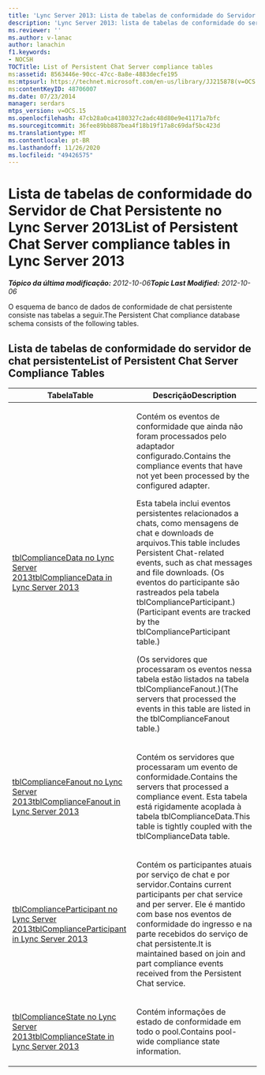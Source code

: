 ```yaml
---
title: 'Lync Server 2013: Lista de tabelas de conformidade do Servidor de Chat Persistente'
description: 'Lync Server 2013: lista de tabelas de conformidade do servidor de chat persistente.'
ms.reviewer: ''
ms.author: v-lanac
author: lanachin
f1.keywords:
- NOCSH
TOCTitle: List of Persistent Chat Server compliance tables
ms:assetid: 8563446e-90cc-47cc-8a8e-4883decfe195
ms:mtpsurl: https://technet.microsoft.com/en-us/library/JJ215878(v=OCS.15)
ms:contentKeyID: 48706007
ms.date: 07/23/2014
manager: serdars
mtps_version: v=OCS.15
ms.openlocfilehash: 47cb28a0ca4180327c2adc48d80e9e41171a7bfc
ms.sourcegitcommit: 36fee89bb887bea4f18b19f17a8c69daf5bc423d
ms.translationtype: MT
ms.contentlocale: pt-BR
ms.lasthandoff: 11/26/2020
ms.locfileid: "49426575"
---
```

# <a name="list-of-persistent-chat-server-compliance-tables-in-lync-server-2013"></a><span data-ttu-id="35574-103">Lista de tabelas de conformidade do Servidor de Chat Persistente no Lync Server 2013</span><span class="sxs-lookup"><span data-stu-id="35574-103">List of Persistent Chat Server compliance tables in Lync Server 2013</span></span>

<div data-xmlns="http://www.w3.org/1999/xhtml">

<div class="topic" data-xmlns="http://www.w3.org/1999/xhtml" data-msxsl="urn:schemas-microsoft-com:xslt" data-cs="https://msdn.microsoft.com/">

<div data-asp="https://msdn2.microsoft.com/asp">



</div>

<div id="mainSection">

<div id="mainBody"><span data-ttu-id="35574-104">

<span> </span></span><span class="sxs-lookup"><span data-stu-id="35574-104">

<span> </span></span></span>

<span data-ttu-id="35574-105">_**Tópico da última modificação:** 2012-10-06_</span><span class="sxs-lookup"><span data-stu-id="35574-105">_**Topic Last Modified:** 2012-10-06_</span></span>

<span data-ttu-id="35574-106">O esquema de banco de dados de conformidade de chat persistente consiste nas tabelas a seguir.</span><span class="sxs-lookup"><span data-stu-id="35574-106">The Persistent Chat compliance database schema consists of the following tables.</span></span>

<div>

## <a name="list-of-persistent-chat-server-compliance-tables"></a><span data-ttu-id="35574-107">Lista de tabelas de conformidade do servidor de chat persistente</span><span class="sxs-lookup"><span data-stu-id="35574-107">List of Persistent Chat Server Compliance Tables</span></span>


<table>
<colgroup>
<col style="width: 50%" />
<col style="width: 50%" />
</colgroup>
<thead>
<tr class="header">
<th><span data-ttu-id="35574-108">Tabela</span><span class="sxs-lookup"><span data-stu-id="35574-108">Table</span></span></th>
<th><span data-ttu-id="35574-109">Descrição</span><span class="sxs-lookup"><span data-stu-id="35574-109">Description</span></span></th>
</tr>
</thead>
<tbody>
<tr class="odd">
<td><p><span data-ttu-id="35574-110"><a href="lync-server-2013-tblcompliancedata.md">tblComplianceData no Lync Server 2013</a></span><span class="sxs-lookup"><span data-stu-id="35574-110"><a href="lync-server-2013-tblcompliancedata.md">tblComplianceData in Lync Server 2013</a></span></span></p></td>
<td><p><span data-ttu-id="35574-111">Contém os eventos de conformidade que ainda não foram processados pelo adaptador configurado.</span><span class="sxs-lookup"><span data-stu-id="35574-111">Contains the compliance events that have not yet been processed by the configured adapter.</span></span></p>
<p><span data-ttu-id="35574-112">Esta tabela inclui eventos persistentes relacionados a chats, como mensagens de chat e downloads de arquivos.</span><span class="sxs-lookup"><span data-stu-id="35574-112">This table includes Persistent Chat-related events, such as chat messages and file downloads.</span></span> <span data-ttu-id="35574-113">(Os eventos do participante são rastreados pela tabela tblComplianceParticipant.)</span><span class="sxs-lookup"><span data-stu-id="35574-113">(Participant events are tracked by the tblComplianceParticipant table.)</span></span></p>
<p><span data-ttu-id="35574-114">(Os servidores que processaram os eventos nessa tabela estão listados na tabela tblComplianceFanout.)</span><span class="sxs-lookup"><span data-stu-id="35574-114">(The servers that processed the events in this table are listed in the tblComplianceFanout table.)</span></span></p></td>
</tr>
<tr class="even">
<td><p><span data-ttu-id="35574-115"><a href="lync-server-2013-tblcompliancefanout.md">tblComplianceFanout no Lync Server 2013</a></span><span class="sxs-lookup"><span data-stu-id="35574-115"><a href="lync-server-2013-tblcompliancefanout.md">tblComplianceFanout in Lync Server 2013</a></span></span></p></td>
<td><p><span data-ttu-id="35574-116">Contém os servidores que processaram um evento de conformidade.</span><span class="sxs-lookup"><span data-stu-id="35574-116">Contains the servers that processed a compliance event.</span></span> <span data-ttu-id="35574-117">Esta tabela está rigidamente acoplada à tabela tblComplianceData.</span><span class="sxs-lookup"><span data-stu-id="35574-117">This table is tightly coupled with the tblComplianceData table.</span></span></p></td>
</tr>
<tr class="odd">
<td><p><span data-ttu-id="35574-118"><a href="lync-server-2013-tblcomplianceparticipant.md">tblComplianceParticipant no Lync Server 2013</a></span><span class="sxs-lookup"><span data-stu-id="35574-118"><a href="lync-server-2013-tblcomplianceparticipant.md">tblComplianceParticipant in Lync Server 2013</a></span></span></p></td>
<td><p><span data-ttu-id="35574-119">Contém os participantes atuais por serviço de chat e por servidor.</span><span class="sxs-lookup"><span data-stu-id="35574-119">Contains current participants per chat service and per server.</span></span> <span data-ttu-id="35574-120">Ele é mantido com base nos eventos de conformidade do ingresso e na parte recebidos do serviço de chat persistente.</span><span class="sxs-lookup"><span data-stu-id="35574-120">It is maintained based on join and part compliance events received from the Persistent Chat service.</span></span></p></td>
</tr>
<tr class="even">
<td><p><span data-ttu-id="35574-121"><a href="lync-server-2013-tblcompliancestate.md">tblComplianceState no Lync Server 2013</a></span><span class="sxs-lookup"><span data-stu-id="35574-121"><a href="lync-server-2013-tblcompliancestate.md">tblComplianceState in Lync Server 2013</a></span></span></p></td>
<td><p><span data-ttu-id="35574-122">Contém informações de estado de conformidade em todo o pool.</span><span class="sxs-lookup"><span data-stu-id="35574-122">Contains pool-wide compliance state information.</span></span></p></td>
</tr>
</tbody>
</table><span data-ttu-id="35574-123">


</div>

</div>

<span> </span>

</div>

</div>

</span><span class="sxs-lookup"><span data-stu-id="35574-123">


</div>

</div>

<span> </span>

</div>

</div>

</span></span></div>

